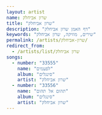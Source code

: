 ```yaml
---
layout: artist
name: שרון אביחלק
title: "שרון אביחלק"
description: "דף האמן שרון אביחלק"
keywords: "שירים, מוזיקה, שרון אביחלק"
permalink: /artists/שרון-אביחלק/
redirect_from:
  - /artists/list/שרון אביחלק
songs:
  - number: "33555"
    name: "לפעמים"
    album: "סינגלים"
    artist: "שרון אביחלק"
  - number: "33556"
    name: "תהום אל תהום"
    album: "סינגלים"
    artist: "שרון אביחלק"
---
```

